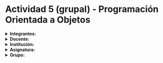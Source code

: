 # Actividad 5 (grupal) - Programación Orientada a Objetos

<details>
  <summary><strong>Integrantes:</strong></summary>
  

| Nombre completo                 | Correo                                                | Git user              |
|---------------------------------|-------------------------------------------------------|-----------------------|
| DAVID SANTIAGO BARBOSA AYALA    | [dbarbosaa@unal.edu.co](mailto:dbarbosaa@unal.edu.co) | SantiagoBarbosaAyala  |
| FRANCISCO ANDRÉS TONCEL QUINTERO| [ftoncel@unal.edu.co](mailto:ftoncel@unal.edu.co)     | Francisco-T           |

</details>

<details>
  <summary><strong>Docente:</strong></summary>
Walter Hugo Arboleda Mazo
</details>

<details>
  <summary><strong>Institución:</strong></summary>
UNIVERSIDAD NACIONAL DE COLOMBIA
</details>

<details>
  <summary><strong>Asignatura:</strong></summary>
PROGRAMACIÓN ORIENTADA A OBJETOS
</details>

<details>
  <summary><strong>Grupo:</strong></summary>
3 (remota)
</details>
